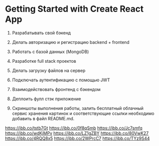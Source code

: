 # Getting Started with Create React App

1. Разрабатывать свой бэкенд
2. Делать авторизацию и регистрацию backend + frontend
3. Работать с базой данных (MongoDB)
4. Разработке full stack проектов
5. Делать загрузку файлов на сервер
6. Подключать аутентификацию с помощью JWT
7. Взаимодействовать фронтенд с бэкендом
8. Деплоить фулл стэк приложение

9. Скриншоты выполнения работы, залить бесплатный облачный сервис хранения картинок и соответствующие ссылки необходимо добавить в файл README.md.

https://ibb.co/tstb7Gt
https://ibb.co/0f8qSmb
https://ibb.co/Jc7smfq
https://ibb.co/wdKjMPv
https://ibb.co/LZ1gZBY
https://ibb.co/80VwK27
https://ibb.co/4RQQ8x5
https://ibb.co/2WPrcC7
https://ibb.co/TYz9S44
